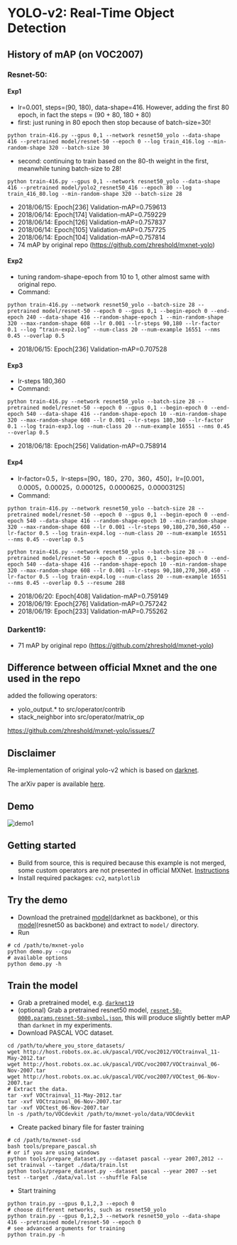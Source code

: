 # YOLO-v2: Real-Time Object Detection

## History of mAP (on VOC2007)

### Resnet-50: 
#### Exp1 
- lr=0.001, steps=(90, 180), data-shape=416. However, adding the first 80 epoch, in fact the steps = (90 + 80, 180 + 80)
- first: just runing in 80 epoch then stop because of batch-size=30!
```
python train-416.py --gpus 0,1 --network resnet50_yolo --data-shape 416 --pretrained model/resnet-50 --epoch 0 --log train_416.log --min-random-shape 320 --batch-size 30
```
- second: continuing to train based on the 80-th weight in the first, meanwhile tuning batch-size to 28!
```
python train-416.py --gpus 0,1 --network resnet50_yolo --data-shape 416 --pretrained model/yolo2_resnet50_416 --epoch 80 --log train_416_80.log --min-random-shape 320 --batch-size 28
```
- 2018/06/15: Epoch[236] Validation-mAP=0.759613
- 2018/06/14: Epoch[174] Validation-mAP=0.759229
- 2018/06/14: Epoch[126] Validation-mAP=0.757837
- 2018/06/14: Epoch[105] Validation-mAP=0.757725
- 2018/06/14: Epoch[104] Validation-mAP=0.757814
- 74 mAP by original repo (https://github.com/zhreshold/mxnet-yolo)

#### Exp2 
- tuning random-shape-epoch from 10 to 1, other almost same with original repo.
- Command: 
```
python train-416.py --network resnet50_yolo --batch-size 28 --pretrained model/resnet-50 --epoch 0 --gpus 0,1 --begin-epoch 0 --end-epoch 240 --data-shape 416 --random-shape-epoch 1 --min-random-shape 320 --max-random-shape 608 --lr 0.001 --lr-steps 90,180 --lr-factor 0.1 --log “train-exp2.log” --num-class 20 --num-example 16551 --nms 0.45 --overlap 0.5
```
- 2018/06/15: Epoch[236] Validation-mAP=0.707528

#### Exp3
- lr-steps 180,360
- Command:
```
python train-416.py --network resnet50_yolo --batch-size 28 --pretrained model/resnet-50 --epoch 0 --gpus 0,1 --begin-epoch 0 --end-epoch 540 --data-shape 416 --random-shape-epoch 10 --min-random-shape 320 --max-random-shape 608 --lr 0.001 --lr-steps 180,360 --lr-factor 0.1 --log train-exp3.log --num-class 20 --num-example 16551 --nms 0.45 --overlap 0.5
```
- 2018/06/18: Epoch[256] Validation-mAP=0.758914

#### Exp4
- lr-factor=0.5，lr-steps=[90，180，270，360，450]，lr=[0.001，0.0005，0.00025，0.000125，0.0000625，0.00003125]
- Command:
```
python train-416.py --network resnet50_yolo --batch-size 28 --pretrained model/resnet-50 --epoch 0 --gpus 0,1 --begin-epoch 0 --end-epoch 540 --data-shape 416 --random-shape-epoch 10 --min-random-shape 320 --max-random-shape 608 --lr 0.001 --lr-steps 90,180,270,360,450 --lr-factor 0.5 --log train-exp4.log --num-class 20 --num-example 16551 --nms 0.45 --overlap 0.5

python train-416.py --network resnet50_yolo --batch-size 28 --pretrained model/resnet-50 --epoch 0 --gpus 0,1 --begin-epoch 0 --end-epoch 540 --data-shape 416 --random-shape-epoch 10 --min-random-shape 320 --max-random-shape 608 --lr 0.001 --lr-steps 90,180,270,360,450 --lr-factor 0.5 --log train-exp4.log --num-class 20 --num-example 16551 --nms 0.45 --overlap 0.5 --resume 288
```
- 2018/06/20: Epoch[408] Validation-mAP=0.759149
- 2018/06/19: Epoch[276] Validation-mAP=0.757242
- 2018/06/19: Epoch[233] Validation-mAP=0.755262

### Darkent19:
- 71 mAP by original repo (https://github.com/zhreshold/mxnet-yolo)

## Difference between official Mxnet and the one used in the repo

added the following operators:
- yolo_output.* to src/operator/contrib
- stack_neighbor into src/operator/matrix_op

https://github.com/zhreshold/mxnet-yolo/issues/7 

## Disclaimer
Re-implementation of original yolo-v2 which is based on [darknet](https://github.com/pjreddie/darknet).

The arXiv paper is available [here](https://arxiv.org/pdf/1612.08242.pdf).

## Demo

![demo1](https://user-images.githubusercontent.com/3307514/28980832-29bb0262-7904-11e7-83e3-a5fec65e0c70.png)

## Getting started
- Build from source, this is required because this example is not merged, some
custom operators are not presented in official MXNet. [Instructions](http://mxnet.io/get_started/install.html)
- Install required packages: `cv2`, `matplotlib`

## Try the demo
- Download the pretrained [model](https://github.com/zhreshold/mxnet-yolo/releases/download/0.1-alpha/yolo2_darknet19_416_pascalvoc0712_trainval.zip)(darknet as backbone), or this [model](https://github.com/zhreshold/mxnet-yolo/releases/download/v0.2.0/yolo2_resnet50_voc0712_trainval.tar.gz)(resnet50 as backbone) and extract to `model/` directory.
- Run
```
# cd /path/to/mxnet-yolo
python demo.py --cpu
# available options
python demo.py -h
```

## Train the model
- Grab a pretrained model, e.g. [`darknet19`](https://github.com/zhreshold/mxnet-yolo/releases/download/0.1-alpha/darknet19_416_ILSVRC2012.zip)
- (optional) Grab a pretrained resnet50 model, [`resnet-50-0000.params`](http://data.dmlc.ml/models/imagenet/resnet/50-layers/resnet-50-0000.params),[`resnet-50-symbol.json`](http://data.dmlc.ml/models/imagenet/resnet/50-layers/resnet-50-symbol.json), this will produce slightly better mAP than `darknet` in my experiments.
- Download PASCAL VOC dataset.
```
cd /path/to/where_you_store_datasets/
wget http://host.robots.ox.ac.uk/pascal/VOC/voc2012/VOCtrainval_11-May-2012.tar
wget http://host.robots.ox.ac.uk/pascal/VOC/voc2007/VOCtrainval_06-Nov-2007.tar
wget http://host.robots.ox.ac.uk/pascal/VOC/voc2007/VOCtest_06-Nov-2007.tar
# Extract the data.
tar -xvf VOCtrainval_11-May-2012.tar
tar -xvf VOCtrainval_06-Nov-2007.tar
tar -xvf VOCtest_06-Nov-2007.tar
ln -s /path/to/VOCdevkit /path/to/mxnet-yolo/data/VOCdevkit
```
- Create packed binary file for faster training
```
# cd /path/to/mxnet-ssd
bash tools/prepare_pascal.sh
# or if you are using windows
python tools/prepare_dataset.py --dataset pascal --year 2007,2012 --set trainval --target ./data/train.lst
python tools/prepare_dataset.py --dataset pascal --year 2007 --set test --target ./data/val.lst --shuffle False
```
- Start training
```
python train.py --gpus 0,1,2,3 --epoch 0
# choose different networks, such as resnet50_yolo
python train.py --gpus 0,1,2,3 --network resnet50_yolo --data-shape 416 --pretrained model/resnet-50 --epoch 0
# see advanced arguments for training
python train.py -h
```
